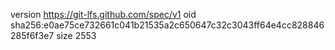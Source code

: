 version https://git-lfs.github.com/spec/v1
oid sha256:e0ae75ce732661c041b21535a2c650647c32c3043ff64e4cc828846285f6f3e7
size 2553
